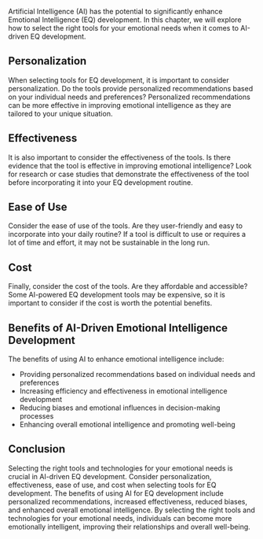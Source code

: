 
Artificial Intelligence (AI) has the potential to significantly enhance Emotional Intelligence (EQ) development. In this chapter, we will explore how to select the right tools for your emotional needs when it comes to AI-driven EQ development.

Personalization
---------------

When selecting tools for EQ development, it is important to consider personalization. Do the tools provide personalized recommendations based on your individual needs and preferences? Personalized recommendations can be more effective in improving emotional intelligence as they are tailored to your unique situation.

Effectiveness
-------------

It is also important to consider the effectiveness of the tools. Is there evidence that the tool is effective in improving emotional intelligence? Look for research or case studies that demonstrate the effectiveness of the tool before incorporating it into your EQ development routine.

Ease of Use
-----------

Consider the ease of use of the tools. Are they user-friendly and easy to incorporate into your daily routine? If a tool is difficult to use or requires a lot of time and effort, it may not be sustainable in the long run.

Cost
----

Finally, consider the cost of the tools. Are they affordable and accessible? Some AI-powered EQ development tools may be expensive, so it is important to consider if the cost is worth the potential benefits.

Benefits of AI-Driven Emotional Intelligence Development
--------------------------------------------------------

The benefits of using AI to enhance emotional intelligence include:

* Providing personalized recommendations based on individual needs and preferences
* Increasing efficiency and effectiveness in emotional intelligence development
* Reducing biases and emotional influences in decision-making processes
* Enhancing overall emotional intelligence and promoting well-being

Conclusion
----------

Selecting the right tools and technologies for your emotional needs is crucial in AI-driven EQ development. Consider personalization, effectiveness, ease of use, and cost when selecting tools for EQ development. The benefits of using AI for EQ development include personalized recommendations, increased effectiveness, reduced biases, and enhanced overall emotional intelligence. By selecting the right tools and technologies for your emotional needs, individuals can become more emotionally intelligent, improving their relationships and overall well-being.
